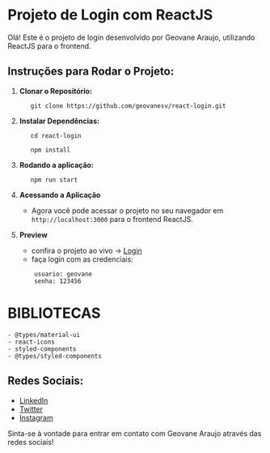 # Projeto de Login com ReactJS

Olá! Este é o projeto de login desenvolvido por Geovane Araujo, utilizando ReactJS para o frontend.

## Instruções para Rodar o Projeto:

1. **Clonar o Repositório:**

    ```
       git clone https://github.com/geovanesv/react-login.git
    
    ```

2. **Instalar Dependências:**
    ```
       cd react-login
        
       npm install
    
    ```

3. **Rodando a aplicação:**
    ```
       npm run start
    
    ```
4. **Acessando a Aplicação**
   
    - Agora você pode acessar o projeto no seu navegador em `http://localhost:3000` para o frontend ReactJS.

5. **Preview**
    - confira o projeto ao vivo -> [Login](https://react-login-teste.netlify.app/)
    - faça login com as credenciais:
    ```
        usuario: geovane
        senha: 123456

    ```



# BIBLIOTECAS
    - @types/material-ui
    - react-icons
    - styled-components
    - @types/styled-components


## Redes Sociais:

- [LinkedIn](https://www.linkedin.com/in/geovanesaraujo/)
- [Twitter](https://twitter.com/Geovane_ofc206)
- [Instagram](https://www.instagram.com/_geovane_araujo_/)

Sinta-se à vontade para entrar em contato com Geovane Araujo através das redes sociais!

